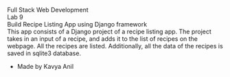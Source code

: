 Full Stack Web Development <br>
Lab 9 <br>
Build Recipe Listing App using Django framework <br>
This app consists of a Django project of a recipe listing app. The project takes in an input of a recipe, and adds it to the list of recipes on the webpage. All the recipes are listed. Additionally, all the data of the recipes is saved in sqlite3 database. <br>
- Made by Kavya Anil
